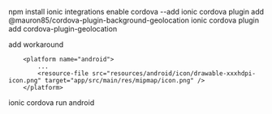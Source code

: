 npm install
ionic integrations enable cordova --add
ionic cordova plugin add @mauron85/cordova-plugin-background-geolocation
ionic cordova plugin add cordova-plugin-geolocation

add workaround
```
    <platform name="android">
        ...
        <resource-file src="resources/android/icon/drawable-xxxhdpi-icon.png" target="app/src/main/res/mipmap/icon.png" />
    </platform>
```

ionic cordova run android
